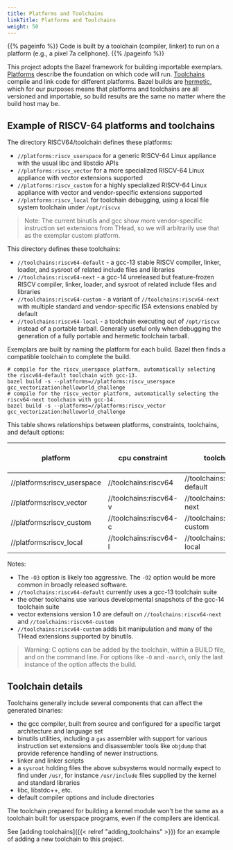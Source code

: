 ```yaml
---
title: Platforms and Toolchains
linkTitle: Platforms and Toolchains
weight: 50
---
```


{{% pageinfo %}}
Code is built by a toolchain (compiler, linker) to run on a platform (e.g., a pixel 7a cellphone).
{{% /pageinfo %}}

This project adopts the Bazel framework for building importable exemplars.  [Platforms](https://bazel.build/extending/platforms)
describe the foundation on which code will run.  [Toolchains](https://bazel.build/extending/toolchains) compile and link code for different
platforms.  Bazel builds are [hermetic](https://bazel.build/basics/hermeticity), which for our purposes means that platforms and toolchains
are all versioned and importable, so build results are the same no matter where the build host may be.

## Example of RISCV-64 platforms and toolchains

The directory RISCV64/toolchain defines these platforms:

* `//platforms:riscv_userspace` for a generic RISCV-64 Linux appliance with the usual libc and libstdio APIs
* `//platforms:riscv_vector` for a more specialized RISCV-64 Linux appliance with vector extensions supported
* `//platforms:riscv_custom` for a highly specialized RISCV-64 Linux appliance with vector and vendor-specific extensions supported
* `//platforms:riscv_local` for toolchain debugging, using a local file system toolchain under `/opt/riscvx`

>Note: The current binutils and gcc show more vendor-specific instruction set extensions from THead, so we will arbitrarily use that
>      as the exemplar custom platform.

This directory defines these toolchains:

* `//toolchains:riscv64-default` - a gcc-13 stable RISCV compiler, linker, loader, and sysroot of related include files and libraries
* `//toolchains:riscv64-next` - a gcc-14 unreleased but feature-frozen RISCV compiler, linker, loader, and sysroot of related include files
  and libraries
* `//toolchains:riscv64-custom` - a variant of  `//toolchains:riscv64-next` with multiple standard and vendor-specific ISA extensions enabled
  by default
* `//toolchains:riscv64-local` - a toolchain executing out of `/opt/riscvx` instead of a portable tarball.  Generally useful only when
  debugging the generation of a fully portable and hermetic toolchain tarball.

Exemplars are built by naming the platform for each build.  Bazel then finds a compatible toolchain to complete the build.

```console
# compile for the riscv_userspace platform, automatically selecting the riscv64-default toolchain with gcc-13.
bazel build -s --platforms=//platforms:riscv_userspace gcc_vectorization:helloworld_challenge
# compile for the riscv_vector platform, automatically selecting the riscv64-next toolchain with gcc-14.
bazel build -s --platforms=//platforms:riscv_vector gcc_vectorization:helloworld_challenge
```

This table shows relationships between platforms, constraints, toolchains, and default options:

| platform                    | cpu constraint         | toolchain                    | default options              | added optimized options |
| --------------------------- | ---------------------- | ---------------------------- | ---------------------------- | ----------------------- |
| //platforms:riscv_userspace | //toolchains:riscv64   | //toolchains:riscv64-default |                              | -O3                     |
| //platforms:riscv_vector    | //toolchains:riscv64-v | //toolchains:riscv64-next    | -march=rv64gcv               | -O3                     |
| //platforms:riscv_custom    | //toolchains:riscv64-c | //toolchains:riscv64-custom  | -march=rv64gcv_zba_zbb_zbc_zbkb_zbkc_zbkx_zvbc_xtheadba_xtheadbb_xtheadbs_xtheadcmo_xtheadcondmov_xtheadmac_xtheadfmemidx_xtheadmempair_xtheadsync | -O3 |
| //platforms:riscv_local     | //toolchains:riscv64-l | //toolchains:riscv64-local   |                              | -O3                      |

Notes:
 * The `-O3` option is likely too aggressive. The `-O2` option would be more common in broadly released software.
 * `//toolchains:riscv64-default` currently uses a gcc-13 toolchain suite
 * the other toolchains use various developmental snapshots of the gcc-14 toolchain suite
 * vector extensions version 1.0 are default on `//toolchains:riscv64-next` and `//toolchains:riscv64-custom`
 * `//toolchains:riscv64-custom` adds bit manipulation and many of the THead extensions supported by binutils.

 >Warning: C options can be added by the toolchain, within a BUILD file, and on the command line.  For options like `-O` and `-march`, only
 >         the last instance of the option affects the build.  

## Toolchain details

Toolchains generally include several components that can affect the generated binaries:

* the gcc compiler, built from source and configured for a specific target architecture and language set
* binutils utilities, including a `gas` assembler with support for various instruction set extensions
  and disassembler tools like `objdump` that provide reference handling of newer instructions.
* linker and linker scripts
* a `sysroot` holding files the above subsystems would normally expect to find under `/usr`, for instance
    `/usr/include` files supplied by the kernel and standard libraries
* libc, libstdc++, etc.
* default compiler options and include directories

The toolchain prepared for building a kernel module won't be the same as a toolchain built for userspace programs,
even if the compilers are identical.

See [adding toolchains]({{< relref "adding_toolchains" >}}) for an example of adding a new toolchain to this project.
